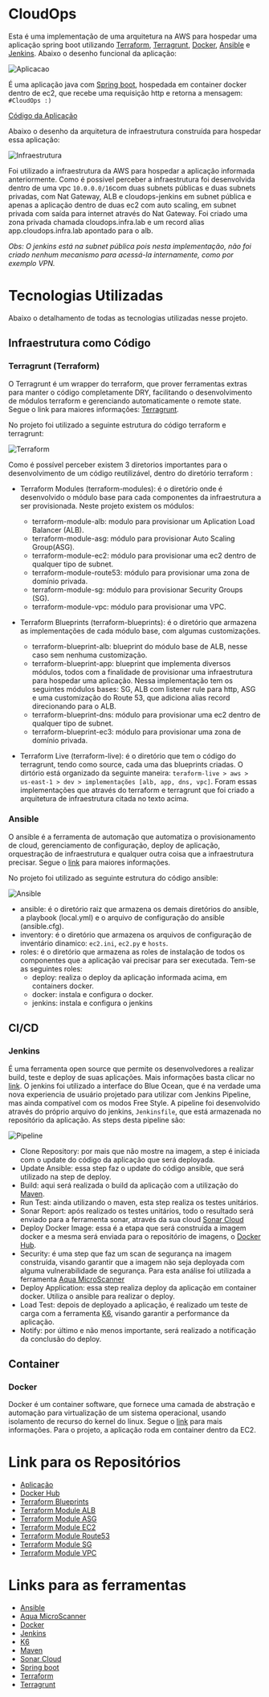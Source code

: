# CloudOps

Esta é uma implementação de uma arquitetura na AWS para hospedar uma aplicação spring boot utilizando [Terraform](https://www.terraform.io/docs/index.html),  [Terragrunt](https://terragrunt.gruntwork.io/docs/), [Docker](https://docs.docker.com/), [Ansible](https://docs.ansible.com/) e [Jenkins](https://www.jenkins.io/sigs/docs/).
Abaixo o desenho funcional da aplicação:

![Aplicacao](images/cloudops-app.jpg)

É uma aplicação java com [Spring boot](https://spring.io/projects/spring-boot), hospedada em container docker dentro de ec2, que recebe uma requisição http e retorna a mensagem: `#CloudOps :)`

[Código da Aplicação](https://github.com/adriell/cloudops-app)

Abaixo o desenho da arquitetura de infraestrutura construída para hospedar essa aplicação:

![Infraestrutura](images/cloudops.jpg)

Foi utilizado a infraestrutura da AWS para hospedar a aplicação informada anteriormente. Como é possivel perceber a infraestrutura foi desenvolvida dentro de uma vpc `10.0.0.0/16`com duas subnets públicas e duas subnets privadas, com Nat Gateway, ALB e cloudops-jenkins em subnet pública e apenas a aplicação dentro de duas ec2 com auto scaling, em subnet privada com saída para internet através do Nat Gateway. Foi criado uma zona privada chamada cloudops.infra.lab e um record alias app.cloudops.infra.lab apontado para o alb. 

*Obs: O jenkins está na subnet pública pois nesta implementação, não foi criado nenhum mecanismo para acessá-la internamente, como por exemplo VPN.*

# Tecnologias Utilizadas
Abaixo o detalhamento de todas as tecnologias utilizadas nesse projeto.

## Infraestrutura como Código

### Terragrunt (Terraform)

O Terragrunt é um wrapper do terraform, que prover ferramentas extras para manter o código completamente DRY, facilitando o desenvolvimento de módulos terraform e gerenciando automaticamente o remote state. Segue o link para maiores informações: [Terragrunt](https://terragrunt.gruntwork.io/docs/).

No projeto foi utilizado a seguinte estrutura do código terraform e terragrunt:

![Terraform](images/terraform.png)

Como é possível perceber existem 3 diretorios importantes para o desenvolvimento de um código reutilizável, dentro do diretório terraform :
- Terraform Modules (terraform-modules): é o diretório onde é desenvolvido o módulo base para cada componentes da infraestrutura a ser provisionada. Neste projeto existem os módulos:
  - terraform-module-alb: modulo para provisionar um Aplication Load Balancer (ALB).
  - terraform-module-asg: módulo para provisionar Auto Scaling Group(ASG).
  - terraform-module-ec2: módulo para provisionar uma ec2 dentro de qualquer tipo de subnet.
  - terraform-module-route53: módulo para provisionar uma zona de domínio privada.
  - terraform-module-sg: módulo para provisionar Security Groups (SG).
  - terraform-module-vpc: módulo para provisionar uma VPC.

- Terraform Blueprints (terraform-blueprints): é o diretório que armazena as implementações de cada módulo base, com algumas customizações.
  - terraform-blueprint-alb: blueprint do módulo base de ALB, nesse caso sem nenhuma customização.
  - terraform-blueprint-app: blueprint que implementa diversos módulos, todos com a finalidade de provisionar uma infraestrutura para hospedar uma aplicação. Nessa implementação tem os seguintes módulos bases: SG, ALB com listener rule para http, ASG e uma customização do Route 53, que adiciona alias record direcionando para o ALB.
  - terraform-blueprint-dns: módulo para provisionar uma ec2 dentro de qualquer tipo de subnet.
  - terraform-blueprint-ec3: módulo para provisionar uma zona de domínio privada.

- Terraform Live (terraform-live): é o diretório que tem o código do terragrunt, tendo como source, cada uma das blueprints criadas. O dirtório está organizado da seguinte maneira: `teraform-live > aws > us-east-1 > dev > implementações [alb, app, dns, vpc]`. Foram essas implementações que através do terraform e terragrunt que foi criado a arquitetura de infraestrutura citada no texto acima. 


### Ansible

O ansible é a ferramenta de automação que automatiza o provisionamento de cloud, gerenciamento de configuração, deploy de aplicação, orquestração de infraestrutura e qualquer outra coisa que a infraestrutura precisar. Segue o [link](https://docs.ansible.com/) para maiores informações.

No projeto foi utilizado as seguinte estrutura do código ansible:

![Ansible](images/ansible.png)

- ansible: é o diretório raiz que armazena os demais diretórios do ansible, a playbook (local.yml) e o arquivo de configuração do ansible (ansible.cfg).
- inventory: é o diretório que armazena os arquivos de configuração de inventário dinamico: `ec2.ini`, `ec2.py` e `hosts`.
- roles: é o diretório que armazena as roles de instalação de todos os componentes que a aplicação vai precisar para ser executada. Tem-se as seguintes roles:
  - deploy: realiza o deploy da aplicação informada acima, em containers docker.
  - docker: instala e configura o docker.
  - jenkins: instala e configura o jenkins

## CI/CD

### Jenkins

É uma ferramenta open source que permite os desenvolvedores a realizar build, teste e deploy de suas aplicações. Mais informações basta clicar no [link](https://www.jenkins.io/sigs/docs/).
O jenkins foi utilizado a interface do Blue Ocean, que é na verdade uma nova experiencia de usuário projetado para utilizar com Jenkins Pipeline, mas ainda compatível com os modos Free Style.
A pipeline foi desenvolvido através do próprio arquivo do jenkins, `Jenkinsfile`, que está armazenada no repositório da aplicação. As steps desta pipeline são:

![Pipeline](images/cicd.png)

- Clone Repository: por mais que não mostre na imagem, a step é iniciada com o update do código da aplicação que será deployada. 
- Update Ansible: essa step faz o update do código ansible, que será utilizado na step de deploy.
- Build: aqui será realizada o build da aplicação com a utilização do [Maven](https://maven.apache.org/).
- Run Test: ainda utilizando o maven, esta step realiza os testes unitários. 
- Sonar Report: após realizado os testes unitários, todo o resultado será enviado para a ferramenta sonar, através da sua cloud [Sonar Cloud](https://sonarcloud.io/projects)
- Deploy Docker Image: essa é a etapa que será construida a imagem docker e a mesma será enviada para o repositório de imagens, o [Docker Hub](https://hub.docker.com/repository/docker/adriell/cloudops-app).
- Security: é uma step que faz um scan de segurança na imagem construída, visando garantir que a imagem não seja deployada com alguma vulnerabilidade de segurança. Para esta análise foi utilizada a ferramenta [Aqua MicroScanner](https://github.com/aquasecurity/microscanner#registering-for-a-token)
- Deploy Application: essa step realiza deploy da aplicação em container docker. Utiliza o ansible para realizar o deploy.
- Load Test: depois de deployado a aplicação, é realizado um teste de carga com a ferramenta [K6](https://k6.io/), visando garantir a performance da aplicação.
- Notify: por último e não menos importante, será realizado a notificação da conclusão do deploy.

## Container

### Docker

Docker é um container software, que fornece uma camada de abstração e automação para virtualização de um sistema operacional, usando isolamento de recurso do kernel do linux. Segue o [link](https://docs.docker.com/) para mais informações.
Para o projeto, a aplicação roda em container dentro da EC2.

# Link para os Repositórios
- [Aplicação](https://github.com/adriell/cloudops-app)
- [Docker Hub](https://hub.docker.com/repository/docker/adriell/cloudops-app)
- [Terraform Blueprints](https://github.com/adriell/terraform-blueprints)
- [Terraform Module ALB](https://github.com/adriell/terraform-module-alb)
- [Terraform Module ASG](https://github.com/adriell/terraform-module-asg)
- [Terraform Module EC2](https://github.com/adriell/terraform-module-ec2)
- [Terraform Module Route53](https://github.com/adriell/terraform-module-route53)
- [Terraform Module SG](https://github.com/adriell/terraform-module-sg)
- [Terraform Module VPC](https://github.com/adriell/terraform-module-vpc)

# Links para as ferramentas
- [Ansible](https://docs.ansible.com/)
- [Aqua MicroScanner](https://github.com/aquasecurity/microscanner#registering-for-a-token)
- [Docker](https://docs.docker.com/)
- [Jenkins](https://www.jenkins.io/sigs/docs/)
- [K6](https://k6.io/)
- [Maven](https://maven.apache.org/)
- [Sonar Cloud](https://sonarcloud.io/projects)
- [Spring boot](https://spring.io/projects/spring-boot)
- [Terraform](https://www.terraform.io/docs/index.html)
- [Terragrunt](https://terragrunt.gruntwork.io/docs/)